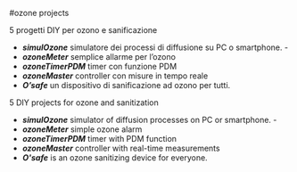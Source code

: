 #ozone projects

 5 progetti DIY per ozono e sanificazione

- ***simulOzone*** simulatore dei processi di diffusione su PC o smartphone.        - 
- ***ozoneMeter*** semplice allarme per l’ozono
- ***ozoneTimerPDM***  timer con funzione PDM
- ***ozoneMaster*** controller con misure in tempo reale
- ***O’safe*** un dispositivo di sanificazione ad ozono per tutti.

5 DIY projects for ozone and sanitization

- ***simulOzone*** simulator of diffusion processes on PC or smartphone. -
- ***ozoneMeter*** simple ozone alarm
- ***ozoneTimerPDM*** timer with PDM function
- ***ozoneMaster*** controller with real-time measurements
- ***O'safe*** is an ozone sanitizing device for everyone.
